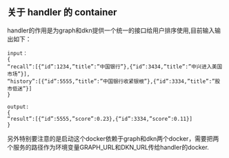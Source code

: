 
## 关于 handler 的 container 
handler的作用是为graph和dkn提供一个统一的接口给用户排序使用,目前输入输出如下：
```
input：
{
“recall”:[{“id”:1234,”title”:”中国银行”},{“id”:3434,”title”:”中兴进入美国市场”}],
“history”:[{“id”:5555,”title”:”中国银行收紧银根”},{“id”:3334,”title”:”股市低迷”}]
}

output:
{
“result”:[{“id”:5555,”score”:0.23},{“id”:3334,”score”:0.11}]
}
```
另外特别要注意的是启动这个docker依赖于graph和dkn两个docker，需要把两个服务的路径作为环境变量GRAPH_URL和DKN_URL传给handler的docker.